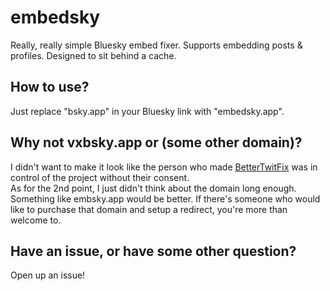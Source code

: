 # embedsky

Really, really simple Bluesky embed fixer. Supports embedding posts & profiles. Designed to sit behind a cache.

## How to use?

Just replace "bsky.app" in your Bluesky link with "embedsky.app".

## Why not vxbsky.app or (some other domain)?

I didn't want to make it look like the person who made [BetterTwitFix](https://github.com/dylanpdx/BetterTwitFix) was in control of the project without their consent.  
As for the 2nd point, I just didn't think about the domain long enough. Something like embsky.app would be better.
If there's someone who would like to purchase that domain and setup a redirect, you're more than welcome to.

## Have an issue, or have some other question?

Open up an issue!
